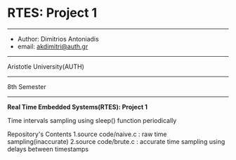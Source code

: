 # RTES: Project 1
*******************************************
* Author: Dimitrios Antoniadis            
* email: akdimitri@auth.gr                
*******************************************
Aristotle University(AUTH) 
*******************************************
8th Semester 
*******************************************


**Real Time Embedded Systems(RTES): Project 1**

Time intervals sampling using sleep() function periodically 

Repository's Contents
1.source code/naive.c : raw time sampling(inaccurate)
2.source code/brute.c : accurate time sampling using delays between timestamps
